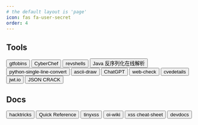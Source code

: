 ```yaml
---
# the default layout is 'page'
icon: fas fa-user-secret
order: 4
---
```


## Tools
<button onclick="loadTool('https://gtfobins.github.io/')">gtfobins</button>
<button onclick="loadTool('https://gchq.github.io/CyberChef/')">CyberChef</button>
<button onclick="loadTool('https://www.revshells.com/')">revshells</button>
<button onclick="loadTool('https://0xby.com/onlinetools/Deserial.html')">Java 反序列化在线解析</button>
<button onclick="loadTool('http://jagt.github.io/python-single-line-convert/index.html')">python-single-line-convert</button>
<button onclick="loadTool('https://tooltt.com/ascii-draw/')">ascii-draw</button>
<button onclick="loadTool('https://chat.openai.com/')">ChatGPT</button>
<button onclick="loadTool('https://web-check.as93.net/')">web-check</button>
<button onclick="loadTool('https://www.cvedetails.com/')">cvedetails</button>
<button onclick="loadTool('https://jwt.io/')">jwt.io</button>
<button onclick="loadTool('https://jsoncrack.com/editor')">JSON CRACK</button>


## Docs
<button onclick="loadTool('https://book.hacktricks.xyz/welcome/readme')">hacktricks</button>
<button onclick="loadTool('https://quickref.cn/index.html')">Quick Reference</button>
<button onclick="loadTool('https://tinyxss.terjanq.me/index.html')">tinyxss</button>
<button onclick="loadTool('https://oi-wiki.org/')">oi-wiki</button>
<button onclick="loadTool('https://portswigger.net/web-security/cross-site-scripting/cheat-sheet')">xss cheat-sheet</button>
<button onclick="loadTool('https://devdocs.io/')">devdocs</button>

<iframe id="toolFrame" src="" frameborder="0" width="100%" height="800px"></iframe>

<script>
function loadTool(toolUrl) {
    var toolFrame = document.getElementById('toolFrame');
    toolFrame.src = toolUrl;
    toolFrame.style.backgroundColor = 'darkgrey';
}
</script>